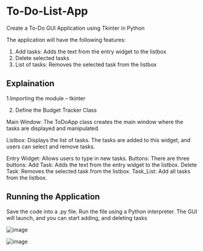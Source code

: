 # To-Do-List-App
Create a To-Do GUI Application using Tkinter in Python

The application will have the following features:
1. Add tasks: Adds the text from the entry widget to the listbox
2. Delete selected tasks
3. List of tasks:  Removes the selected task from the listbox

## Explaination
1.Importing the module – tkinter

2. Define the Budget Tracker Class

Main Window: The ToDoApp class creates the main window where the tasks are displayed and manipulated.

Listbox: Displays the list of tasks. The tasks are added to this widget, and users can select and remove tasks.

Entry Widget: Allows users to type in new tasks.
Buttons: There are three buttons:
Add Task: Adds the text from the entry widget to the listbox.
Delete Task: Removes the selected task from the listbox.
Task_List: Add all tasks from the listbox.

## Running the Application
Save the code into a .py file.
Run the file using a Python interpreter.
The GUI will launch, and you can start adding, and deleting tasks


![image](https://github.com/user-attachments/assets/4f8c1c2b-c01b-4eed-b02a-85fb34893729)


![image](https://github.com/user-attachments/assets/ed50c9f1-b401-4843-8797-9273aa1ee359)

